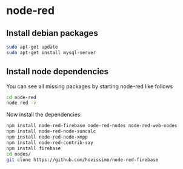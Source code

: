 # node-red


## Install debian packages

```bash
sudo apt-get update
sudo apt-get install mysql-server

```


## Install node dependencies

You can see all missing packages by starting node-red like follows
```bash
cd node-red
node red -v
```

Now install the dependencies:
```bash
npm install node-red-firebase node-red-nodes node-red-web-nodes
npm install node-red-node-suncalc
npm install node-red-node-xmpp
npm install node-red-contrib-say
npm install firebase
cd nodes/
git clone https://github.com/hovissimo/node-red-firebase
```
